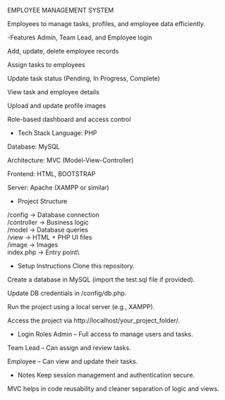 EMPLOYEE MANAGEMENT SYSTEM

Employees to manage tasks, profiles, and employee data efficiently.

-Features
Admin, Team Lead, and Employee login

Add, update, delete employee records

Assign tasks to employees

Update task status (Pending, In Progress, Complete)

View task and employee details

Upload and update profile images

Role-based dashboard and access control

- Tech Stack
Language: PHP

Database: MySQL

Architecture: MVC (Model-View-Controller)

Frontend: HTML, BOOTSTRAP  

Server: Apache (XAMPP or similar)

- Project Structure

/config         -> Database connection  
/controller     -> Business logic  
/model          -> Database queries  
/view           -> HTML + PHP UI files  
/image          -> Images  
index.php       -> Entry point\


- Setup Instructions
Clone this repository.

Create a database in MySQL (import the test.sql file if provided).

Update DB credentials in /config/db.php.

Run the project using a local server (e.g., XAMPP).

Access the project via http://localhost/your_project_folder/.

- Login Roles
Admin – Full access to manage users and tasks.

Team Lead – Can assign and review tasks.

Employee – Can view and update their tasks.

- Notes
Keep session management and authentication secure.

MVC helps in code reusability and cleaner separation of logic and views.

